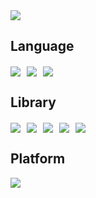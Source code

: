 <img src="https://github.com/user-attachments/assets/30512234-b157-496e-b475-2281b527d9da">

<h2>Language</h2>
<img src="https://img.shields.io/badge/HTML5-E34F26?style=flat-square&logo=HTML5&logoColor=FFFFFF" style="margin-right:6px; vertical-align:middle;"/>
<img src="https://img.shields.io/badge/CSS3-1572B6?style=flat-square&logo=CSS3&logoColor=FFFFFF" style="margin-right:6px; vertical-align:middle;"/>
<img src="https://img.shields.io/badge/Python-3776AB?style=flat-square&logo=Python&logoColor=FFFFFF" style="margin-right:6px; vertical-align:middle;"/>

<h2>Library</h2>
<img src="https://img.shields.io/badge/Pandas-150458?style=flat-square&logo=Pandas&logoColor=FFFFFF" style="margin-right:6px; vertical-align:middle;"/>
<img src="https://img.shields.io/badge/NumPy-013243?style=flat-square&logo=NumPy&logoColor=FFFFFF" style="margin-right:6px; vertical-align:middle;"/>
<img src="https://img.shields.io/badge/Matplotlib-11557C?style=flat-square&logo=Matplotlib&logoColor=FFFFFF" style="margin-right:6px; vertical-align:middle;"/>
<img src="https://img.shields.io/badge/Seaborn-4C72B0?style=flat-square&logo=Seaborn&logoColor=FFFFFF" style="margin-right:6px; vertical-align:middle;"/>
<img src="https://img.shields.io/badge/Jupyter-F37626?style=flat-square&logo=Jupyter&logoColor=FFFFFF" style="margin-right:6px; vertical-align:middle;"/>

<h2>Platform</h2>
<img src="https://img.shields.io/badge/Docker-2496ED?style=flat-square&logo=Docker&logoColor=FFFFFF" style="margin-right:6px; vertical-align:middle;"/>
